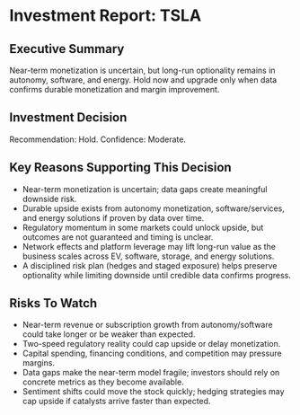 # Investment Report: TSLA
## Executive Summary
Near-term monetization is uncertain, but long-run optionality remains in autonomy, software, and energy. Hold now and upgrade only when data confirms durable monetization and margin improvement.

## Investment Decision
Recommendation: Hold. Confidence: Moderate.

## Key Reasons Supporting This Decision
- Near-term monetization is uncertain; data gaps create meaningful downside risk.
- Durable upside exists from autonomy monetization, software/services, and energy solutions if proven by data over time.
- Regulatory momentum in some markets could unlock upside, but outcomes are not guaranteed and timing is unclear.
- Network effects and platform leverage may lift long-run value as the business scales across EV, software, storage, and energy solutions.
- A disciplined risk plan (hedges and staged exposure) helps preserve optionality while limiting downside until credible data confirms progress.

## Risks To Watch
- Near-term revenue or subscription growth from autonomy/software could take longer or be weaker than expected.
- Two-speed regulatory reality could cap upside or delay monetization.
- Capital spending, financing conditions, and competition may pressure margins.
- Data gaps make the near-term model fragile; investors should rely on concrete metrics as they become available.
- Sentiment shifts could move the stock quickly; hedging strategies may cap upside if catalysts arrive faster than expected.